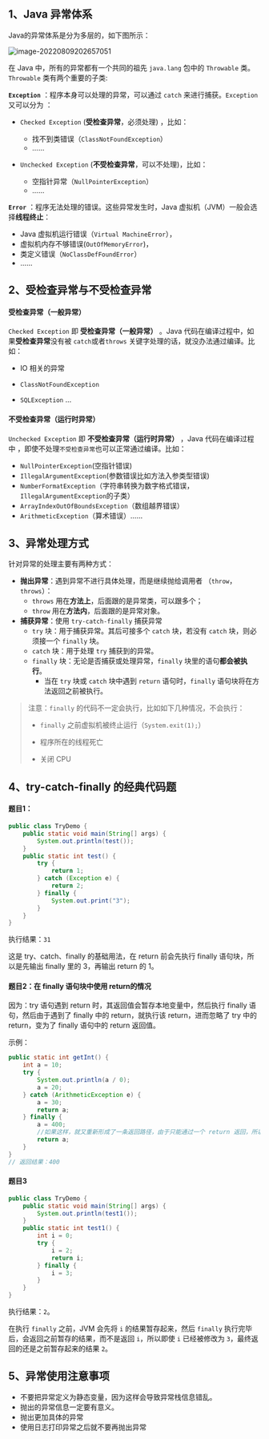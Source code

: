 ## 1、Java 异常体系

Java的异常体系是分为多层的，如下图所示：

![image-20220809202657051](https://img.zxdmy.com/2022/202208092026349.png)

在 Java 中，所有的异常都有一个共同的祖先 `java.lang` 包中的 `Throwable` 类。`Throwable` 类有两个重要的子类:

**`Exception`** ：程序本身可以处理的异常，可以通过 `catch` 来进行捕获。`Exception` 又可以分为 ：

- `Checked Exception` (**受检查异常**，必须处理) ，比如：
  - 找不到类错误（`ClassNotFoundException`）
  - ……

- `Unchecked Exception` (**不受检查异常**，可以不处理)，比如：
  - 空指针异常（`NullPointerException`）
  - ……


**`Error`** ：程序无法处理的错误。这些异常发生时，Java 虚拟机（JVM）一般会选择**线程终止**：

- Java 虚拟机运行错误（`Virtual MachineError`），
- 虚拟机内存不够错误(`OutOfMemoryError`)，
- 类定义错误（`NoClassDefFoundError`）
- ……

## 2、受检查异常与不受检查异常

#### 受检查异常（一般异常）

`Checked Exception` 即 **受检查异常（一般异常）** 。Java 代码在编译过程中，如果**受检查异常**没有被 `catch`或者`throws` 关键字处理的话，就没办法通过编译。比如：

-  IO 相关的异常

-  `ClassNotFoundException`

-  `SQLException` ...

#### 不受检查异常（运行时异常）

`Unchecked Exception` 即 **不受检查异常（运行时异常）** ，Java 代码在编译过程中 ，即使不处理`不受检查异常`也可以正常通过编译。比如：

- `NullPointerException`(空指针错误)
- `IllegalArgumentException`(参数错误比如方法入参类型错误)
- `NumberFormatException`（字符串转换为数字格式错误，`IllegalArgumentException`的子类）
- `ArrayIndexOutOfBoundsException`（数组越界错误）
- `ArithmeticException`（算术错误）……

## 3、异常处理方式

针对异常的处理主要有两种方式：

+ **抛出异常**：遇到异常不进行具体处理，而是继续抛给调用者 （`throw`，`throws`）：
  + `throws` 用在**方法上**，后面跟的是异常类，可以跟多个；
  + `throw` 用在**方法内**，后面跟的是异常对象。
+ **捕获异常**：使用 `try-catch-finally` 捕获异常
  + `try` 块：用于捕获异常。其后可接多个 `catch` 块，若没有 `catch` 块，则必须接一个 `finally` 块。
  + `catch` 块：用于处理 `try` 捕获到的异常。
  + `finally` 块：无论是否捕获或处理异常，`finally` 块里的语句**都会被执行**。
    - 当在 `try` 块或 `catch` 块中遇到 `return` 语句时，`finally` 语句块将在方法返回之前被执行。

> 注意：`finally` 的代码不一定会执行，比如如下几种情况，不会执行：
>
> -  `finally` 之前虚拟机被终止运行（`System.exit(1);`）
>
> -  程序所在的线程死亡
>
> -  关闭 CPU

## 4、try-catch-finally 的经典代码题

#### 题目1：

```java
public class TryDemo {
    public static void main(String[] args) {
        System.out.println(test());
    }
    public static int test() {
        try {
            return 1;
        } catch (Exception e) {
            return 2;
        } finally {
            System.out.print("3");
        }
    }
}
```

执行结果：`31`

这是 try、catch、finally 的基础用法，在 return 前会先执行 finally 语句块，所以是先输出 finally 里的 3，再输出 return 的 1。

#### 题目2：在 finally 语句块中使用 return的情况

因为：try 语句遇到 return 时，其返回值会暂存本地变量中，然后执行 finally 语句，然后由于遇到了 finally 中的 return，就执行该 return，进而忽略了 try 中的 return，变为了 finally 语句中的 return 返回值。

示例：

```java
public static int getInt() {
    int a = 10;
    try {
        System.out.println(a / 0);
        a = 20;
    } catch (ArithmeticException e) {
        a = 30;
        return a;
    } finally {
        a = 400;
        //如果这样，就又重新形成了一条返回路径，由于只能通过一个 return 返回，所以这里直接返回 400
        return a; 
    }
}
// 返回结果：400
```

#### 题目3

```java
public class TryDemo {
    public static void main(String[] args) {
        System.out.println(test1());
    }
    public static int test1() {
        int i = 0;
        try {
            i = 2;
            return i;
        } finally {
            i = 3;
        }
    }
}
```

执行结果：`2`。

在执行 `finally` 之前，JVM 会先将 `i` 的结果暂存起来，然后 `finally` 执行完毕后，会返回之前暂存的结果，而不是返回 `i`，所以即使 `i` 已经被修改为 `3`，最终返回的还是之前暂存起来的结果 `2`。

## 5、异常使用注意事项

+ 不要把异常定义为静态变量，因为这样会导致异常栈信息错乱。
+ 抛出的异常信息一定要有意义。
+ 抛出更加具体的异常
+ 使用日志打印异常之后就不要再抛出异常